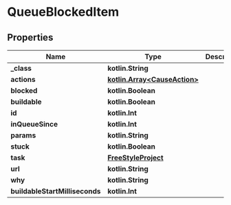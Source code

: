 
# QueueBlockedItem

## Properties
Name | Type | Description | Notes
------------ | ------------- | ------------- | -------------
**_class** | **kotlin.String** |  |  [optional]
**actions** | [**kotlin.Array&lt;CauseAction&gt;**](CauseAction.md) |  |  [optional]
**blocked** | **kotlin.Boolean** |  |  [optional]
**buildable** | **kotlin.Boolean** |  |  [optional]
**id** | **kotlin.Int** |  |  [optional]
**inQueueSince** | **kotlin.Int** |  |  [optional]
**params** | **kotlin.String** |  |  [optional]
**stuck** | **kotlin.Boolean** |  |  [optional]
**task** | [**FreeStyleProject**](FreeStyleProject.md) |  |  [optional]
**url** | **kotlin.String** |  |  [optional]
**why** | **kotlin.String** |  |  [optional]
**buildableStartMilliseconds** | **kotlin.Int** |  |  [optional]



